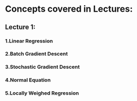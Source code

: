 # Concepts covered in Lectures:
## Lecture 1:
###    1.Linear Regression
###    2.Batch Gradient Descent
###    3.Stochastic Gradient Descent
###    4.Normal Equation
###    5.Locally Weighed Regression
